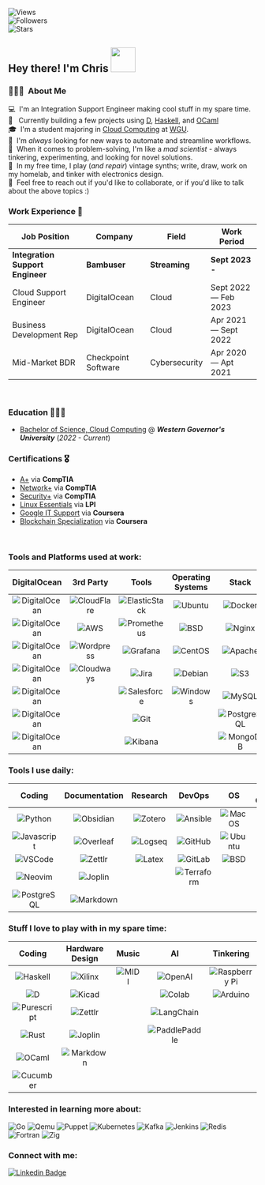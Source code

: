![Views](https://komarev.com/ghpvc/?username=StratusQuo&style=for-the-badge&color=56A3A6)<br>
![Followers](https://img.shields.io/github/followers/StratusQuo?style=for-the-badge&color=93B7BE)<br>
![Stars](https://img.shields.io/github/stars/StratusQuo?style=for-the-badge&color=EDD3C4)<br>


## Hey there! I'm Chris <img src="https://ccnyc.s3.us-east-1.amazonaws.com/hello_fox.gif?response-content-disposition=inline&X-Amz-Security-Token=IQoJb3JpZ2luX2VjEFsaCXVzLWVhc3QtMSJIMEYCIQDxjyp5vcR63mhz%2FTIeeQLuqM8TRHhf9vuUPOsOgeUC4QIhAMuciooPvrcJU9zZMDWpRHlTFTG4pNvf2FksIzto0R1vKvECCPT%2F%2F%2F%2F%2F%2F%2F%2F%2F%2FwEQARoMNDgxNDcyNzgyNTg3IgxFORhX8BTSwjSydagqxQIWJm7t3EJV6J2jEl1MOdToz1o55KuKEJW5pijrtHWriaHM1XN2bMz5847sld62T1IBf2awL5MkmJ5%2BP1OdFYOcStoBLnIBbYJLWjOUP0oDwJtHWbTowhRR8e8KW77uL6%2Bvvkm%2BAxLLDB1ZfKc82Mjj%2F3xmGX1UDYYSKXgbOKYR1hopORDvVoFgCY9yYSlYRc9M420Ha0CSSot8r9h15HYbNyf9hLiRJGpKBODPXRlHFCTFsnsWC58LUpHdhY91SArMNy4OMlYel3D8NkEo3ByxfjFxyGtuM0zDXkyVXUaptavpVIxWObAy3%2Fdev%2BSfps90OcUseBG44ovwJIYrrNJzzwTTspINz96HxI3CKd9YcTyX8LwSLKMXL0xvCCCRPuporj8Ciki%2FpQkyeUaaB%2Fb81BGfyXbGublX%2FYyL4ptlYPQjpU3mMJTh3p8GOrICJKR%2BwWrpH%2BQRu5D2vlmyKUE6jILrIdRp%2F%2F46AZfMmapfUjj%2BC7YXoIML7qx9%2BSDenIoRFWF1edgbAe6F6NEg6EM6vixQP6qXvdCe%2BJ1saTPB71eP1oblIGEtvYThUz%2F4cjnH%2F7Ly9A3FR%2BU5%2BAxwo6%2F9JTl2%2F4npNDgEgCvR6tKo%2FwvTxMXDcM2dF57f%2BWSInZUddgVQQFMsRWWotlL6%2FpdEfAIYDaGFzmTHxohzHFWInux2HnWDQFhSa3JQZdBtiVgaqH6rXUO7M4W8fLKGHY16ZLIt64MC02wx6aph2zKoAWVF%2B29%2FoX9bp3SYdCEK7y8d%2FRCCfPy4iT40psd5KQNpzsI%2BQBNStPzsYkKNA%2Br1kIq7W8njFdJC09Xsho4II93RkmVXUdSS8FedhtOZpFou&X-Amz-Algorithm=AWS4-HMAC-SHA256&X-Amz-Date=20230223T185536Z&X-Amz-SignedHeaders=host&X-Amz-Expires=43200&X-Amz-Credential=ASIAXAGQDUD5ZL2VWMH6%2F20230223%2Fus-east-1%2Fs3%2Faws4_request&X-Amz-Signature=de771d8809dc7b673cc4dd71f3364d8d73559af98368e89ca8d4f5a5ff662592" width="50">

### 👨🏽‍💻 &nbsp;About Me
💻 &nbsp;I'm an Integration Support Engineer making cool stuff in my spare time. \
🔧 &nbsp; Currently building a few projects using [D](https://github.com/StratusQuo?tab=repositories&q=&type=&language=d&sort=name), [Haskell](https://github.com/StratusQuo?tab=repositories&q=&type=&language=haskell&sort=name), and [OCaml](https://github.com/StratusQuo/Planetary) \
🎓 &nbsp;I'm a student majoring in [Cloud Computing](https://www.wgu.edu/online-it-degrees/cloud-computing-bachelors-program.html) at [WGU](https://wgu.edu/).\
🤖 &nbsp;I'm *always* looking for new ways to automate and streamline workflows. \
🧠 &nbsp;When it comes to problem-solving, I'm like a _mad scientist_ - always tinkering, experimenting, and looking for novel solutions.\
🎹 &nbsp;In my free time, I play (_and repair_) vintage synths; write, draw, work on my homelab, and tinker with electronics design.\
💬 &nbsp;Feel free to reach out if you'd like to collaborate, or if you'd like to talk about the above topics :)


### Work Experience 💼

| Job Position                      | Company              | Field                        | Work Period                |
| ----------------------------      | ------------------   | ---------------------------- | -------------------------- |
| **Integration Support Engineer**  | **Bambuser**         | **Streaming**                | **Sept 2023 -**            |
| Cloud Support Engineer            | DigitalOcean         | Cloud                        | Sept 2022 — Feb 2023       |
| Business Development Rep          | DigitalOcean         | Cloud                        | Apr 2021  — Sept 2022      |
| Mid-Market BDR                    | Checkpoint Software  | Cybersecurity                | Apr 2020 — Apt 2021        |

<br>

### Education 👨🏽‍🎓

- [Bachelor of Science, Cloud Computing](https://www.wgu.edu/content/dam/wgu-65-assets/western-governors/documents/program-guides/information-technology/BSCC.pdf) @ ***Western Governor's University*** (*2022 - Current*)


### Certifications 🎖️

- [A+](https://www.certmetrics.com/comptia/public/verification.aspx?code=2LGJ7GNVEQ06V09Y) via **CompTIA**
- [Network+](https://www.certmetrics.com/comptia/public/verification.aspx?code=7Q07C435GEQQ11SD) via **CompTIA**
- [Security+](https://www.certmetrics.com/comptia/public/verification.aspx?code=4HBHQFMSNBBEQN9Z) via **CompTIA**
- [Linux Essentials](https://cs.lpi.org/caf/Xamman/certification/verify/LPI000575066/2sbru5zfec) via **LPI**
- [Google IT Support](https://www.coursera.org/account/accomplishments/specialization/certificate/KP56WZCXZSAC) via **Coursera**
- [Blockchain Specialization](https://www.coursera.org/account/accomplishments/specialization/certificate/P9ZJZEJJCL8Z) via **Coursera**

<br>

### Tools and Platforms used at work:

<!--- Terribly Formatted Table -->

| DigitalOcean 	| 3rd Party 	| Tools 	| Operating Systems 	| Stack 	| Automation Tools 	|
|:---:	|:---:	|:---:	|:---:	|:---:	|:---:	|
| ![DigitalOcean](https://img.shields.io/badge/Droplets-0080FF.svg?style=for-the-badge&logo=DigitalOcean&logoColor=white) 	| ![CloudFlare](https://img.shields.io/badge/Cloudflare-F38020?style=for-the-badge&logo=Cloudflare&logoColor=white) 	| ![ElasticStack](https://img.shields.io/badge/Elastic%20Stack-005571.svg?style=for-the-badge&logo=Elastic-Stack&logoColor=white) 	| ![Ubuntu](https://img.shields.io/badge/Ubuntu-E95420?style=for-the-badge&logo=ubuntu&logoColor=white) 	| ![Docker](https://img.shields.io/badge/docker-%230db7ed.svg?style=for-the-badge&logo=docker&logoColor=white) 	| ![Terraform](https://img.shields.io/badge/Terraform-7B42BC.svg?style=for-the-badge&logo=Terraform&logoColor=white) 	|
| ![DigitalOcean](https://img.shields.io/badge/DOKS-0080FF.svg?style=for-the-badge&logo=DigitalOcean&logoColor=white) 	| ![AWS](https://img.shields.io/badge/AWS-FF9900?style=for-the-badge&logo=amazonaws&logoColor=white) 	| ![Prometheus](https://img.shields.io/badge/Prometheus-E6522C.svg?style=for-the-badge&logo=Prometheus&logoColor=white) 	| ![BSD](https://img.shields.io/badge/freebsd-AB2B28?style=for-the-badge&logo=freebsd&logoColor=white) 	| ![Nginx](https://img.shields.io/badge/nginx-%23009639.svg?style=for-the-badge&logo=nginx&logoColor=white) 	| ![Ansible](https://img.shields.io/badge/Ansible-EE0000.svg?style=for-the-badge&logo=Ansible&logoColor=white) 	|
| ![DigitalOcean](https://img.shields.io/badge/Spaces-0080FF.svg?style=for-the-badge&logo=DigitalOcean&logoColor=white) 	| ![Wordpress](https://img.shields.io/badge/WordPress-21759B.svg?style=for-the-badge&logo=WordPress&logoColor=white) 	| ![Grafana](https://img.shields.io/badge/grafana-%23F46800.svg?style=for-the-badge&logo=grafana&logoColor=white) 	| ![CentOS](https://img.shields.io/badge/CentOS-262577.svg?style=for-the-badge&logo=CentOS&logoColor=white) 	| ![Apache](https://img.shields.io/badge/apache-%23D42029.svg?style=for-the-badge&logo=apache&logoColor=white) 	| ![Powershell](https://img.shields.io/badge/PowerShell-5391FE.svg?style=for-the-badge&logo=PowerShell&logoColor=white) 	|
| ![DigitalOcean](https://img.shields.io/badge/Volumes-0080FF.svg?style=for-the-badge&logo=DigitalOcean&logoColor=white) 	| ![Cloudways](https://img.shields.io/badge/Cloudways-2C39BD.svg?style=for-the-badge&logo=Cloudways&logoColor=white) 	| ![Jira](https://img.shields.io/badge/jira-%230A0FFF.svg?style=for-the-badge&logo=jira&logoColor=white) 	| ![Debian](https://img.shields.io/badge/Debian-A81D33?style=for-the-badge&logo=debian&logoColor=white) 	| ![S3](https://img.shields.io/badge/Amazon%20S3-569A31.svg?style=for-the-badge&logo=Amazon-S3&logoColor=white) 	| ![Python](https://img.shields.io/badge/Python-3776AB?style=for-the-badge&logo=python&logoColor=white) 	|
| ![DigitalOcean](https://img.shields.io/badge/LBaaS-0080FF.svg?style=for-the-badge&logo=DigitalOcean&logoColor=white) 	|  	| ![Salesforce](https://img.shields.io/badge/Salesforce-00A1E0?style=for-the-badge&logo=Salesforce&logoColor=white) 	| ![Windows](https://img.shields.io/badge/Windows-0078D6.svg?style=for-the-badge&logo=Windows&logoColor=white) 	| ![MySQL](https://img.shields.io/badge/MySQL-005C84?style=for-the-badge&logo=mysql&logoColor=white) 	| ![Bash](https://img.shields.io/badge/Bash-4EAA25?style=for-the-badge&logo=GNU%20Bash&logoColor=white) 	|
| ![DigitalOcean](https://img.shields.io/badge/DBaaS-0080FF.svg?style=for-the-badge&logo=DigitalOcean&logoColor=white) 	|  	| ![Git](https://img.shields.io/badge/GIT-E44C30?style=for-the-badge&logo=git&logoColor=white) 	|  	| ![PostgreSQL](https://img.shields.io/badge/Postgres-316192?style=for-the-badge&logo=postgresql&logoColor=white) 	|  	|
| ![DigitalOcean](https://img.shields.io/badge/Networking-0080FF.svg?style=for-the-badge&logo=DigitalOcean&logoColor=white) 	|  	| ![Kibana](https://img.shields.io/badge/Kibana-005571.svg?style=for-the-badge&logo=Kibana&logoColor=white) 	|  	| ![MongoDB](https://img.shields.io/badge/MongoDB-4EA94B?style=for-the-badge&logo=mongodb&logoColor=white) 	|  	|

<!--- End Table -->


### Tools I use daily:




|                                                                Coding                                                                 |                                                  Documentation                                                  |                                                 Research                                                  |                                                       DevOps                                                       |                                                    OS                                                    |                                               Staying Organized                                                |                                                    Systems Admin                                                    |
| :-----------------------------------------------------------------------------------------------------------------------------------: | :-------------------------------------------------------------------------------------------------------------: | :-------------------------------------------------------------------------------------------------------: | :----------------------------------------------------------------------------------------------------------------: | :------------------------------------------------------------------------------------------------------: | :------------------------------------------------------------------------------------------------------------: | :-----------------------------------------------------------------------------------------------------------------: |
|                 ![Python](https://img.shields.io/badge/Python-3776AB?style=for-the-badge&logo=python&logoColor=white)                 | ![Obsidian](https://img.shields.io/badge/Obsidian-483699.svg?style=for-the-badge&logo=Obsidian&logoColor=white) | ![Zotero](https://img.shields.io/badge/Zotero-CC2936.svg?style=for-the-badge&logo=Zotero&logoColor=white) |    ![Ansible](https://img.shields.io/badge/Ansible-EE0000.svg?style=for-the-badge&logo=Ansible&logoColor=white)    |  ![MacOS](https://img.shields.io/badge/mac%20os-000000?style=for-the-badge&logo=apple&logoColor=white)   |  ![Excel](https://img.shields.io/badge/Excel-217346?style=for-the-badge&logo=microsoft-excel&logoColor=white)  | ![Wezterm](https://img.shields.io/badge/Wezterm-412991.svg?style=for-the-badge&logo=GNOME-Terminal&logoColor=white) |
|         ![Javascript](https://img.shields.io/badge/JavaScript-F7DF1E.svg?style=for-the-badge&logo=JavaScript&logoColor=black)         | ![Overleaf](https://img.shields.io/badge/Overleaf-47A141?style=for-the-badge&logo=Overleaf&logoColor=white)<br> | ![Logseq](https://img.shields.io/badge/Logseq-85C8C8.svg?style=for-the-badge&logo=Logseq&logoColor=black) |    ![GitHub](https://img.shields.io/badge/github-%23121011.svg?style=for-the-badge&logo=github&logoColor=white)    |  ![Ubuntu](https://img.shields.io/badge/Ubuntu-E95420?style=for-the-badge&logo=ubuntu&logoColor=white)   | ![Emacs](https://img.shields.io/badge/Emacs-%237F5AB6.svg?&style=for-the-badge&logo=gnu-emacs&logoColor=white) |        ![ZSH](https://img.shields.io/badge/Z_Shell-121011?style=for-the-badge&logo=gnu-bash&logoColor=white)        |
| ![VSCode](https://img.shields.io/badge/Visual%20Studio%20Code-007ACC.svg?style=for-the-badge&logo=Visual-Studio-Code&logoColor=white) |    ![Zettlr](https://img.shields.io/badge/Zettlr-1CB27E.svg?style=for-the-badge&logo=Zettlr&logoColor=white)    |  ![Latex](https://img.shields.io/badge/LaTeX-008080.svg?style=for-the-badge&logo=LaTeX&logoColor=white)   |     ![GitLab](https://img.shields.io/badge/GitLab-FC6D26.svg?style=for-the-badge&logo=GitLab&logoColor=white)      | ![BSD](https://img.shields.io/badge/FreeBSD-AB2B28.svg?style=for-the-badge&logo=FreeBSD&logoColor=white) |   ![Notion](https://img.shields.io/badge/Notion-000000.svg?style=for-the-badge&logo=Notion&logoColor=white)    |        ![Bash](https://img.shields.io/badge/Bash-4EAA25?style=for-the-badge&logo=GNU%20Bash&logoColor=white)        |
|             ![Neovim](https://img.shields.io/badge/NeoVim-%2357A143.svg?&style=for-the-badge&logo=neovim&logoColor=white)             |  ![Joplin](https://img.shields.io/badge/Joplin-1071D3.svg?style=for-the-badge&logo=Joplin&logoColor=white)<br>  |                                                                                                           | ![Terraform](https://img.shields.io/badge/Terraform-844FBA.svg?style=for-the-badge&logo=Terraform&logoColor=white) |                                                                                                          |   ![Alfred](https://img.shields.io/badge/Alfred-6C1F87.svg?style=for-the-badge&logo=Alfred&logoColor=white)    | ![OpenStack](https://img.shields.io/badge/OpenStack-ED1944.svg?style=for-the-badge&logo=OpenStack&logoColor=white)  |
|         ![PostgreSQL](https://img.shields.io/badge/PostgreSQL-4169E1.svg?style=for-the-badge&logo=PostgreSQL&logoColor=white)         | ![Markdown](https://img.shields.io/badge/Markdown-000000.svg?style=for-the-badge&logo=Markdown&logoColor=white) |                                                                                                           |                                                                                                                    |                                                                                                          |    ![Vivaldi](https://img.shields.io/badge/Vivaldi-EF3939?style=for-the-badge&logo=Vivaldi&logoColor=white)    |                                                                                                                     |



<!--- End Table -->





### Stuff I love to play with in my spare time:

|                                                        Coding                                                         |                                                 Hardware Design                                                  |                                                Music                                                |                                                             AI                                                              |                                                          Tinkering                                                          |
| :-------------------------------------------------------------------------------------------------------------------: | :--------------------------------------------------------------------------------------------------------------: | :-------------------------------------------------------------------------------------------------: | :-------------------------------------------------------------------------------------------------------------------------: | :-------------------------------------------------------------------------------------------------------------------------: |
|   ![Haskell](https://img.shields.io/badge/Haskell-5D4F85.svg?style=for-the-badge&logo=Haskell&logoColor=white)<br>    | ![Xilinx](https://img.shields.io/badge/Xilinx_Vivado-E01F27.svg?style=for-the-badge&logo=Xilinx&logoColor=white) | ![MIDI](https://img.shields.io/badge/MIDI-000000.svg?style=for-the-badge&logo=MIDI&logoColor=white) |          ![OpenAI](https://img.shields.io/badge/OpenAI-412991.svg?style=for-the-badge&logo=OpenAI&logoColor=white)          | ![Raspberry Pi](https://img.shields.io/badge/Raspberry%20Pi-A22846?style=for-the-badge&logo=Raspberry%20Pi&logoColor=white) |
|              ![D](https://img.shields.io/badge/D-B03931.svg?style=for-the-badge&logo=D&logoColor=white)               |      ![Kicad](https://img.shields.io/badge/KiCad-314CB0.svg?style=for-the-badge&logo=KiCad&logoColor=white)      |                                                                                                     |   ![Colab](https://img.shields.io/badge/Google%20Colab-F9AB00.svg?style=for-the-badge&logo=Google-Colab&logoColor=white)    |          ![Arduino](https://img.shields.io/badge/Arduino-00979D?style=for-the-badge&logo=Arduino&logoColor=white)           |
| ![Purescript](https://img.shields.io/badge/PureScript-14161A.svg?style=for-the-badge&logo=PureScript&logoColor=white) |    ![Zettlr](https://img.shields.io/badge/Zettlr-1CB27E.svg?style=for-the-badge&logo=Zettlr&logoColor=white)     |                                                                                                     |     ![LangChain](https://img.shields.io/badge/LangChain-1C3C3C.svg?style=for-the-badge&logo=LangChain&logoColor=white)      |                                                                                                                             |
|          ![Rust](https://img.shields.io/badge/Rust-000000.svg?style=for-the-badge&logo=Rust&logoColor=white)          |  ![Joplin](https://img.shields.io/badge/Joplin-1071D3.svg?style=for-the-badge&logo=Joplin&logoColor=white)<br>   |                                                                                                     | ![PaddlePaddle](https://img.shields.io/badge/PaddlePaddle-0062B0.svg?style=for-the-badge&logo=PaddlePaddle&logoColor=white) |                                                                                                                             |
|        ![OCaml](https://img.shields.io/badge/OCaml-EC6813.svg?style=for-the-badge&logo=OCaml&logoColor=white)         | ![Markdown](https://img.shields.io/badge/Markdown-000000.svg?style=for-the-badge&logo=Markdown&logoColor=white)  |                                                                                                     |                                                                                                                             |                                                                                                                             |
|    ![Cucumber](https://img.shields.io/badge/Cucumber-23D96C.svg?style=for-the-badge&logo=Cucumber&logoColor=white)    |                                                                                                                  |                                                                                                     |                                                                                                                             |                                                                                                                             |
<!--- End Table -->

### Interested in learning more about:


![Go](https://img.shields.io/badge/Go-00ADD8.svg?style=for-the-badge&logo=Go&logoColor=white)
![Qemu](https://img.shields.io/badge/QEMU-FF6600.svg?style=for-the-badge&logo=QEMU&logoColor=white)
![Puppet](https://img.shields.io/badge/Puppet-FFAE1A.svg?style=for-the-badge&logo=Puppet&logoColor=black)
![Kubernetes](https://img.shields.io/badge/Kubernetes-326CE5.svg?style=for-the-badge&logo=Kubernetes&logoColor=white)
![Kafka](https://img.shields.io/badge/Kafka-231F20.svg?style=for-the-badge&logo=Apache-Kafka&logoColor=white)
![Jenkins](https://img.shields.io/badge/Jenkins-D24939.svg?style=for-the-badge&logo=Jenkins&logoColor=white)
![Redis](https://img.shields.io/badge/Redis-DC382D.svg?style=for-the-badge&logo=Redis&logoColor=white)
![Fortran](https://img.shields.io/badge/Fortran-734F96.svg?style=for-the-badge&logo=Fortran&logoColor=white)
![Zig](https://img.shields.io/badge/Zig-F7A41D.svg?style=for-the-badge&logo=Zig&logoColor=white)

### Connect with me:

[![Linkedin Badge](https://img.shields.io/badge/-christopherchappell-blue?style=for-the-badge&logo=Linkedin&logoColor=white&link=https://www.linkedin.com/in/christopherchappell/)](https://www.linkedin.com/in/christopherchappell/)

